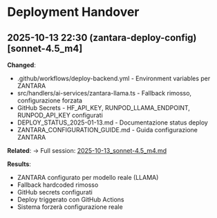 # Deployment Handover

## 2025-10-13 22:30 (zantara-deploy-config) [sonnet-4.5_m4]

**Changed**:
- .github/workflows/deploy-backend.yml - Environment variables per ZANTARA
- src/handlers/ai-services/zantara-llama.ts - Fallback rimosso, configurazione forzata
- GitHub Secrets - HF_API_KEY, RUNPOD_LLAMA_ENDPOINT, RUNPOD_API_KEY configurati
- DEPLOY_STATUS_2025-01-13.md - Documentazione status deploy
- ZANTARA_CONFIGURATION_GUIDE.md - Guida configurazione ZANTARA

**Related**:
→ Full session: [2025-10-13_sonnet-4.5_m4.md](#session-diary)

**Results**:
- ZANTARA configurato per modello reale (LLAMA)
- Fallback hardcoded rimosso
- GitHub secrets configurati
- Deploy triggerato con GitHub Actions
- Sistema forzerà configurazione reale
